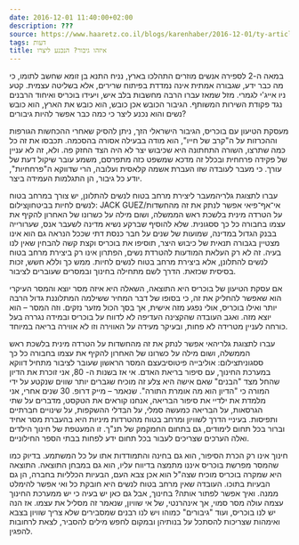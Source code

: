 ```yaml
---
date: 2016-12-01 11:40:00+02:00
description: ???
source: https://www.haaretz.co.il/blogs/karenhaber/2016-12-01/ty-article/0000017f-f8f3-d887-a7ff-f8f7e1680000
tags: דעות
title: איזהו גיבור? הנכנע ליצרו
---
```


במאה ה-2 לספירה אנשים מוזרים התהלכו בארץ, נניח התנא בן זומא שחשב לתומו, כי מה כבר ידע, שגבורה אמתית אינה נמדדת בפיתוח שרירים, אלא בשליטה עצמית. קטע ניו אייג'י לגמרי. מזל שמאז עברו הרבה מחשבות בלב איש, ויעידו בוכריס ואיחוד הרבנים נגד פקודת השירות המשותף. הגיבור הכובש אכן כובש, הוא כובש את הארץ, הוא כובש נשים והוא נכנע ליצר כי כמה כבר אפשר להיות גיבורים? 

מעסקת הטיעון עם בוכריס, הגיבור הישראלי הזך, ניתן להסיק שאחרי ההכחשות הגורפות וההכרזות על ה"קרב של חייו", הוא מודה בבעילה אסורה בהסכמה. תכבסו את זה כל כמה שתרצו, השורה התחתונה היא שכיבוש יצר לא היה הצד החזק פה. ולא, זה לא עניין של פקידה פרחחית ובכלל זה מדכא שמשפט כזה מתפרסם, משמע עובר שיקול דעת של עורך. כי מעבר לעובדה שזו העברת אשמה קלאסית ועלובה, הרי שדווקא ה"פרחחיות", יודע כל גיבור, הן התגלמות העמידה ביצר.

 עברו לתצוגת גלריהמעבר ליצירת מרחב בטוח לנשים להתלונן, יש צורך במרחב בטוח לנשים לחיות בביטחוןצילום: JACK GUEZ/אי־אף־פיאי אפשר לנתק את זה מהחשדות על הטרדה מינית בלשכת ראש הממשלה, ושום מילה על כשרונו של האחרון להקיף את עצמו בחבורה כל כך ססגונית. שלא להוסיף שברקע נשיא מדינה לשעבר אנס, שערורייה בבנק הגדול במדינה, שמועות של שנים על חבר כנסת דתי שככל הנראה גם הוא אינו מצטיין בגבורה תנאית של כיבוש היצר, תוסיפו את בוכריס וקצת קשה להבחין שאין לנו בעיה. זה לא רק העלאת המודעות להטרדת נשים, הפתרון אינו רק ביצירת מרחב בטוח לנשים להתלונן, אלא ביצירת מרחב בטוח לנשים לחיות. ממש כך וללא חשש, זכות בסיסית שכזאת. הדרך לשם מתחילה בחינוך ובמסרים שעוברים לציבור.

אם עסקת הטיעון של בוכריס היא התוצאה, השאלה היא איזה מסר יוצא והמסר העיקרי הוא שאפשר להחליק את זה, כי בסופו של דבר המחיר ששילמה המתלוננת גדול הרבה יותר ואילו בוכריס, אולי נפגע מזה אישית, אך בסך הכול מזער נזקים. וזה המסר – הוא יוצא מזה. ואגב העובדה שהקצינה העדיפה לא לדווח על בוכריס ובמידה נגררה בעל כורחה לעניין מטרידה לא פחות, ובעיקר מעידה על האווירה וזו לא אווירה בריאה במיוחד.

 עברו לתצוגת גלריהאי אפשר לנתק את זה מהחשדות על הטרדה מינית בלשכת ראש הממשלה, ושום מילה על כשרונו של האחרון להקיף את עצמו בחבורה כל כך ססגוניתצילום: אוליבייה פיטוסיבעצם המסר הראשון שעובר לציבור מתחיל דווקא במערכת החינוך, עם סיפור בריאת האדם. אי אז בשנות ה- 80, אני זוכרת את הדיון שהחל מצד "הבנים" שאם אישה היא צלע זה מוכיח שגברים יותר שווים שנקטע על ידי המורה כי "הדיון הוא מה אומרת התורה". שנאמר – מייק דרופ. 30 שנים אחרי, אני מלמדת את ילדיי את סיפור הבריאה, אנחנו קוראים את הטקסט, מדברים על שתי הגרסאות, על הבריאה כמעשה סמלי, על הבדלי ההשקפות, על שינויים חברתיים ותפיסות. בעיניי הדרך לשוויון ומרחב בטוח מהטרדות מיניות היא בהעברת מסר אחיד וברור בכל תחום לימודים, גם בתחום החמקמק של תנ"ך. זו המעטפת של חינוך הילדים ואלה הערכים שצריכים לעבור בכל תחום ידע לפחות בבתי הספר החילוניים.

חינוך אינו רק הכרת הסיפור, הוא גם בחינה והתמודדות אתו על כל המשתמע. בדיוק כמו שהמסר מפרשת בוכריס איננו מתמצה בדיווח עליו, הוא גם במבחן התוצאה. התוצאה היא שמקרה בוכריס מוכיח שצה"ל הוא אכן צבא העם, הבעיות הכלליות בחברה, הן גם הבעיות בתוכו. העובדה שאין מרחב בטוח לנשים היא חובקת כל ואי אפשר להימלט ממנה. ואיך אפשר לפתור אותה? בחינוך, אבל גם כאן יש בעיה כי יש ממערכת החינוך עצמה עולה מסר סמוי, אך אינהרנטי, של אי שוויון, שנאמר זה מסליל את עצמו. אז הנה יש לנו בוכריס, ועוד "גיבורים" כמוהו ויש לנו רבנים שמסבירים שלא צריך שוויון בצבא ואימהות שצריכות להסתכל על בנותיהן ובמקום לחפש מילים להסביר, לצאת לרחובות להפגין.